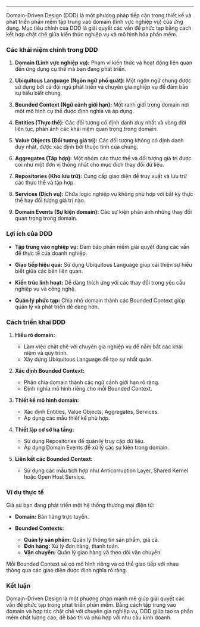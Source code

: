 
---
Domain-Driven Design (DDD) là một phương pháp tiếp cận trong thiết kế và phát triển phần mềm tập trung vào domain (lĩnh vực nghiệp vụ) của ứng dụng. Mục tiêu chính của DDD là giải quyết các vấn đề phức tạp bằng cách kết hợp chặt chẽ giữa kiến thức nghiệp vụ và mô hình hóa phần mềm.

### **Các khái niệm chính trong DDD**

1. **Domain (Lĩnh vực nghiệp vụ):** Phạm vi kiến thức và hoạt động liên quan đến ứng dụng cụ thể mà bạn đang phát triển.
    
2. **Ubiquitous Language (Ngôn ngữ phổ quát):** Một ngôn ngữ chung được sử dụng bởi cả đội ngũ phát triển và chuyên gia nghiệp vụ để đảm bảo sự hiểu biết chung.
    
3. **Bounded Context (Ngữ cảnh giới hạn):** Một ranh giới trong domain nơi một mô hình cụ thể được định nghĩa và áp dụng.
    
4. **Entities (Thực thể):** Các đối tượng có định danh duy nhất và vòng đời liên tục, phản ánh các khái niệm quan trọng trong domain.
    
5. **Value Objects (Đối tượng giá trị):** Các đối tượng không có định danh duy nhất, được xác định bởi thuộc tính của chúng.
    
6. **Aggregates (Tập hợp):** Một nhóm các thực thể và đối tượng giá trị được coi như một đơn vị thống nhất cho mục đích thay đổi dữ liệu.
    
7. **Repositories (Kho lưu trữ):** Cung cấp giao diện để truy xuất và lưu trữ các thực thể và tập hợp.
    
8. **Services (Dịch vụ):** Chứa logic nghiệp vụ không phù hợp với bất kỳ thực thể hay đối tượng giá trị nào.
    
9. **Domain Events (Sự kiện domain):** Các sự kiện phản ánh những thay đổi quan trọng trong domain.
    

### **Lợi ích của DDD**

- **Tập trung vào nghiệp vụ:** Đảm bảo phần mềm giải quyết đúng các vấn đề thực tế của doanh nghiệp.
    
- **Giao tiếp hiệu quả:** Sử dụng Ubiquitous Language giúp cải thiện sự hiểu biết giữa các bên liên quan.
    
- **Kiến trúc linh hoạt:** Dễ dàng thích ứng với các thay đổi trong yêu cầu nghiệp vụ và công nghệ.
    
- **Quản lý phức tạp:** Chia nhỏ domain thành các Bounded Context giúp quản lý và phát triển dễ dàng hơn.
    

### **Cách triển khai DDD**

1. **Hiểu rõ domain:**
    
    - Làm việc chặt chẽ với chuyên gia nghiệp vụ để nắm bắt các khái niệm và quy trình.
    - Xây dựng Ubiquitous Language để tạo sự nhất quán.
2. **Xác định Bounded Context:**
    
    - Phân chia domain thành các ngữ cảnh giới hạn rõ ràng.
    - Định nghĩa mô hình riêng cho mỗi Bounded Context.
3. **Thiết kế mô hình domain:**
    
    - Xác định Entities, Value Objects, Aggregates, Services.
    - Áp dụng các mẫu thiết kế phù hợp.
4. **Thiết lập cơ sở hạ tầng:**
    
    - Sử dụng Repositories để quản lý truy cập dữ liệu.
    - Áp dụng Domain Events để xử lý các sự kiện trong domain.
5. **Liên kết các Bounded Context:**
    
    - Sử dụng các mẫu tích hợp như Anticorruption Layer, Shared Kernel hoặc Open Host Service.

### **Ví dụ thực tế**

Giả sử bạn đang phát triển một hệ thống thương mại điện tử:

- **Domain:** Bán hàng trực tuyến.
    
- **Bounded Contexts:**
    
    - **Quản lý sản phẩm:** Quản lý thông tin sản phẩm, giá cả.
    - **Đơn hàng:** Xử lý đơn hàng, thanh toán.
    - **Vận chuyển:** Quản lý giao hàng và theo dõi vận chuyển.

Mỗi Bounded Context sẽ có mô hình riêng và có thể giao tiếp với nhau thông qua các giao diện được định nghĩa rõ ràng.

### **Kết luận**

Domain-Driven Design là một phương pháp mạnh mẽ giúp giải quyết các vấn đề phức tạp trong phát triển phần mềm. Bằng cách tập trung vào domain và hợp tác chặt chẽ với chuyên gia nghiệp vụ, DDD giúp tạo ra phần mềm chất lượng cao, dễ bảo trì và phù hợp với nhu cầu kinh doanh.
